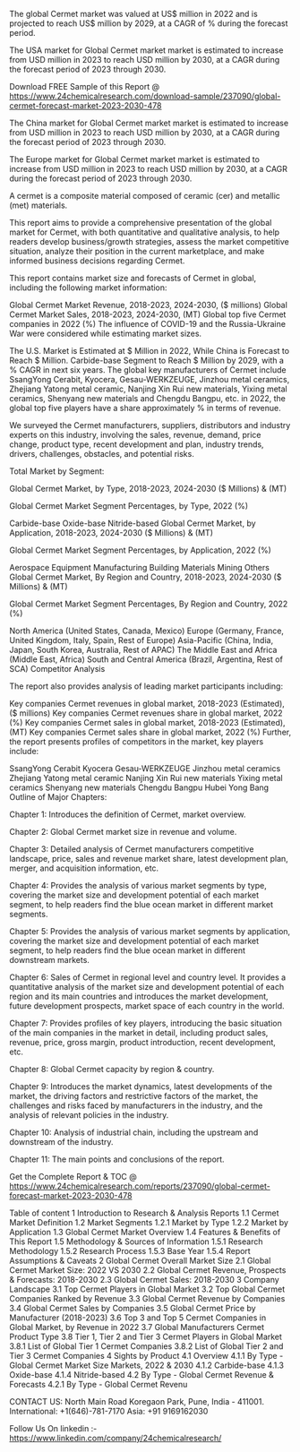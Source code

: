 The global Cermet market was valued at US$ million in 2022 and is projected to reach US$ million by 2029, at a CAGR of % during the forecast period.

The USA market for Global Cermet market market is estimated to increase from USD million in 2023 to reach USD million by 2030, at a CAGR during the forecast period of 2023 through 2030.

Download FREE Sample of this Report @ https://www.24chemicalresearch.com/download-sample/237090/global-cermet-forecast-market-2023-2030-478

The China market for Global Cermet market market is estimated to increase from USD million in 2023 to reach USD million by 2030, at a CAGR during the forecast period of 2023 through 2030.

The Europe market for Global Cermet market market is estimated to increase from USD million in 2023 to reach USD million by 2030, at a CAGR during the forecast period of 2023 through 2030.

A cermet is a composite material composed of ceramic (cer) and metallic (met) materials.

This report aims to provide a comprehensive presentation of the global market for Cermet, with both quantitative and qualitative analysis, to help readers develop business/growth strategies, assess the market competitive situation, analyze their position in the current marketplace, and make informed business decisions regarding Cermet.

This report contains market size and forecasts of Cermet in global, including the following market information:

Global Cermet Market Revenue, 2018-2023, 2024-2030, ($ millions)
Global Cermet Market Sales, 2018-2023, 2024-2030, (MT)
Global top five Cermet companies in 2022 (%)
The influence of COVID-19 and the Russia-Ukraine War were considered while estimating market sizes.

The U.S. Market is Estimated at $ Million in 2022, While China is Forecast to Reach $ Million.
Carbide-base Segment to Reach $ Million by 2029, with a % CAGR in next six years.
The global key manufacturers of Cermet include SsangYong Cerabit, Kyocera, Gesau-WERKZEUGE, Jinzhou metal ceramics, Zhejiang Yatong metal ceramic, Nanjing Xin Rui new materials, Yixing metal ceramics, Shenyang new materials and Chengdu Bangpu, etc. in 2022, the global top five players have a share approximately % in terms of revenue.

We surveyed the Cermet manufacturers, suppliers, distributors and industry experts on this industry, involving the sales, revenue, demand, price change, product type, recent development and plan, industry trends, drivers, challenges, obstacles, and potential risks.

Total Market by Segment:

Global Cermet Market, by Type, 2018-2023, 2024-2030 ($ Millions) & (MT)

Global Cermet Market Segment Percentages, by Type, 2022 (%)

Carbide-base
Oxide-base
Nitride-based
Global Cermet Market, by Application, 2018-2023, 2024-2030 ($ Millions) & (MT)

Global Cermet Market Segment Percentages, by Application, 2022 (%)

Aerospace
Equipment Manufacturing
Building Materials Mining
Others
Global Cermet Market, By Region and Country, 2018-2023, 2024-2030 ($ Millions) & (MT)

Global Cermet Market Segment Percentages, By Region and Country, 2022 (%)

North America (United States, Canada, Mexico)
Europe (Germany, France, United Kingdom, Italy, Spain, Rest of Europe)
Asia-Pacific (China, India, Japan, South Korea, Australia, Rest of APAC)
The Middle East and Africa (Middle East, Africa)
South and Central America (Brazil, Argentina, Rest of SCA)
Competitor Analysis

The report also provides analysis of leading market participants including:

Key companies Cermet revenues in global market, 2018-2023 (Estimated), ($ millions)
Key companies Cermet revenues share in global market, 2022 (%)
Key companies Cermet sales in global market, 2018-2023 (Estimated), (MT)
Key companies Cermet sales share in global market, 2022 (%)
Further, the report presents profiles of competitors in the market, key players include:

SsangYong Cerabit
Kyocera
Gesau-WERKZEUGE
Jinzhou metal ceramics
Zhejiang Yatong metal ceramic
Nanjing Xin Rui new materials
Yixing metal ceramics
Shenyang new materials
Chengdu Bangpu
Hubei Yong Bang
Outline of Major Chapters:

Chapter 1: Introduces the definition of Cermet, market overview.

Chapter 2: Global Cermet market size in revenue and volume.

Chapter 3: Detailed analysis of Cermet manufacturers competitive landscape, price, sales and revenue market share, latest development plan, merger, and acquisition information, etc.

Chapter 4: Provides the analysis of various market segments by type, covering the market size and development potential of each market segment, to help readers find the blue ocean market in different market segments.

Chapter 5: Provides the analysis of various market segments by application, covering the market size and development potential of each market segment, to help readers find the blue ocean market in different downstream markets.

Chapter 6: Sales of Cermet in regional level and country level. It provides a quantitative analysis of the market size and development potential of each region and its main countries and introduces the market development, future development prospects, market space of each country in the world.

Chapter 7: Provides profiles of key players, introducing the basic situation of the main companies in the market in detail, including product sales, revenue, price, gross margin, product introduction, recent development, etc.

Chapter 8: Global Cermet capacity by region & country.

Chapter 9: Introduces the market dynamics, latest developments of the market, the driving factors and restrictive factors of the market, the challenges and risks faced by manufacturers in the industry, and the analysis of relevant policies in the industry.

Chapter 10: Analysis of industrial chain, including the upstream and downstream of the industry.

Chapter 11: The main points and conclusions of the report.

Get the Complete Report & TOC @ https://www.24chemicalresearch.com/reports/237090/global-cermet-forecast-market-2023-2030-478

Table of content
1 Introduction to Research & Analysis Reports
1.1 Cermet Market Definition
1.2 Market Segments
1.2.1 Market by Type
1.2.2 Market by Application
1.3 Global Cermet Market Overview
1.4 Features & Benefits of This Report
1.5 Methodology & Sources of Information
1.5.1 Research Methodology
1.5.2 Research Process
1.5.3 Base Year
1.5.4 Report Assumptions & Caveats
2 Global Cermet Overall Market Size
2.1 Global Cermet Market Size: 2022 VS 2030
2.2 Global Cermet Revenue, Prospects & Forecasts: 2018-2030
2.3 Global Cermet Sales: 2018-2030
3 Company Landscape
3.1 Top Cermet Players in Global Market
3.2 Top Global Cermet Companies Ranked by Revenue
3.3 Global Cermet Revenue by Companies
3.4 Global Cermet Sales by Companies
3.5 Global Cermet Price by Manufacturer (2018-2023)
3.6 Top 3 and Top 5 Cermet Companies in Global Market, by Revenue in 2022
3.7 Global Manufacturers Cermet Product Type
3.8 Tier 1, Tier 2 and Tier 3 Cermet Players in Global Market
3.8.1 List of Global Tier 1 Cermet Companies
3.8.2 List of Global Tier 2 and Tier 3 Cermet Companies
4 Sights by Product
4.1 Overview
4.1.1 By Type - Global Cermet Market Size Markets, 2022 & 2030
4.1.2 Carbide-base
4.1.3 Oxide-base
4.1.4 Nitride-based
4.2 By Type - Global Cermet Revenue & Forecasts
4.2.1 By Type - Global Cermet Revenu

CONTACT US:
North Main Road Koregaon Park, Pune, India - 411001.
International: +1(646)-781-7170
Asia: +91 9169162030

Follow Us On linkedin :- https://www.linkedin.com/company/24chemicalresearch/
